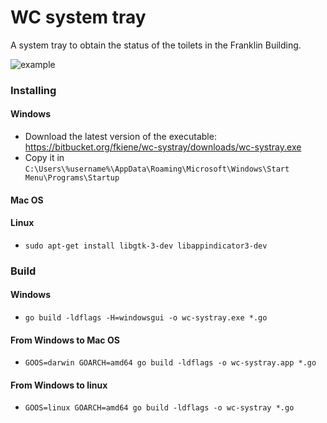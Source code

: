 # WC system tray

A system tray to obtain the status of the toilets in the Franklin Building.

![example](https://bitbucket.org/fkiene/wc-systray/downloads/demo.png)

### Installing

#### Windows

- Download the latest version of the executable: https://bitbucket.org/fkiene/wc-systray/downloads/wc-systray.exe
- Copy it in `C:\Users\%username%\AppData\Roaming\Microsoft\Windows\Start Menu\Programs\Startup`

#### Mac OS

#### Linux

- `sudo apt-get install libgtk-3-dev libappindicator3-dev`

### Build

#### Windows

- `go build -ldflags -H=windowsgui -o wc-systray.exe *.go`

#### From Windows to Mac OS

- `GOOS=darwin GOARCH=amd64 go build -ldflags -o wc-systray.app *.go`

#### From Windows to linux

- `GOOS=linux GOARCH=amd64 go build -ldflags -o wc-systray *.go`
